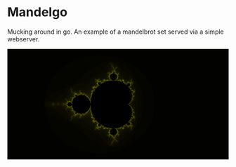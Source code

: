 # Mandelgo

Mucking around in go. An example of a mandelbrot set served via a simple webserver.

<img src="images/test.png" />
